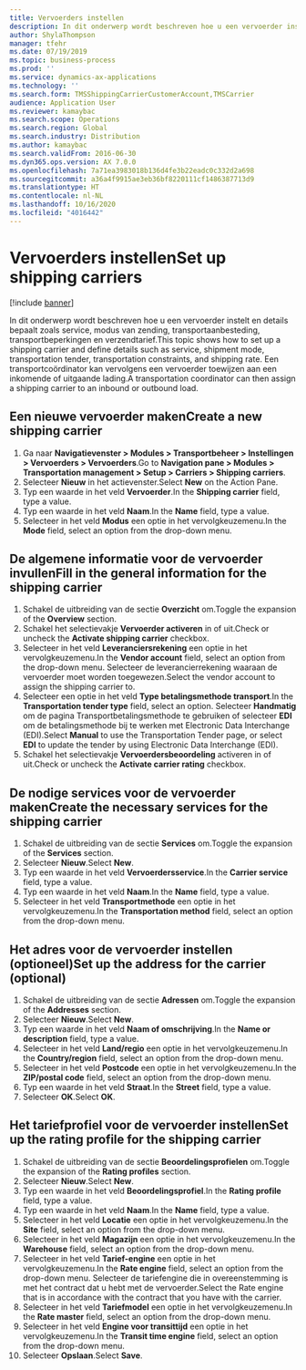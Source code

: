 ```yaml
---
title: Vervoerders instellen
description: In dit onderwerp wordt beschreven hoe u een vervoerder instelt en details bepaalt zoals service, modus van zending, transportaanbesteding, transportbeperkingen en verzendtarief.
author: ShylaThompson
manager: tfehr
ms.date: 07/19/2019
ms.topic: business-process
ms.prod: ''
ms.service: dynamics-ax-applications
ms.technology: ''
ms.search.form: TMSShippingCarrierCustomerAccount,TMSCarrier
audience: Application User
ms.reviewer: kamaybac
ms.search.scope: Operations
ms.search.region: Global
ms.search.industry: Distribution
ms.author: kamaybac
ms.search.validFrom: 2016-06-30
ms.dyn365.ops.version: AX 7.0.0
ms.openlocfilehash: 7a71ea3983018b136d4fe3b22eadc0c332d2a698
ms.sourcegitcommit: a36a4f9915ae3eb36bf8220111cf1486387713d9
ms.translationtype: HT
ms.contentlocale: nl-NL
ms.lasthandoff: 10/16/2020
ms.locfileid: "4016442"
---
```

# <a name="set-up-shipping-carriers"></a><span data-ttu-id="520af-103">Vervoerders instellen</span><span class="sxs-lookup"><span data-stu-id="520af-103">Set up shipping carriers</span></span>

[!include [banner](../../includes/banner.md)]

<span data-ttu-id="520af-104">In dit onderwerp wordt beschreven hoe u een vervoerder instelt en details bepaalt zoals service, modus van zending, transportaanbesteding, transportbeperkingen en verzendtarief.</span><span class="sxs-lookup"><span data-stu-id="520af-104">This topic shows how to set up a shipping carrier and define details such as service, shipment mode, transportation tender, transportation constraints, and shipping rate.</span></span> <span data-ttu-id="520af-105">Een transportcoördinator kan vervolgens een vervoerder toewijzen aan een inkomende of uitgaande lading.</span><span class="sxs-lookup"><span data-stu-id="520af-105">A transportation coordinator can then assign a shipping carrier to an inbound or outbound load.</span></span>


## <a name="create-a-new-shipping-carrier"></a><span data-ttu-id="520af-106">Een nieuwe vervoerder maken</span><span class="sxs-lookup"><span data-stu-id="520af-106">Create a new shipping carrier</span></span>
1. <span data-ttu-id="520af-107">Ga naar **Navigatievenster > Modules > Transportbeheer > Instellingen > Vervoerders > Vervoerders**.</span><span class="sxs-lookup"><span data-stu-id="520af-107">Go to **Navigation pane > Modules > Transportation management > Setup > Carriers > Shipping carriers**.</span></span>
2. <span data-ttu-id="520af-108">Selecteer **Nieuw** in het actievenster.</span><span class="sxs-lookup"><span data-stu-id="520af-108">Select **New** on the Action Pane.</span></span>
3. <span data-ttu-id="520af-109">Typ een waarde in het veld **Vervoerder**.</span><span class="sxs-lookup"><span data-stu-id="520af-109">In the **Shipping carrier** field, type a value.</span></span>
4. <span data-ttu-id="520af-110">Typ een waarde in het veld **Naam**.</span><span class="sxs-lookup"><span data-stu-id="520af-110">In the **Name** field, type a value.</span></span>
5. <span data-ttu-id="520af-111">Selecteer in het veld **Modus** een optie in het vervolgkeuzemenu.</span><span class="sxs-lookup"><span data-stu-id="520af-111">In the **Mode** field, select an option from the drop-down menu.</span></span>

## <a name="fill-in-the-general-information-for-the-shipping-carrier"></a><span data-ttu-id="520af-112">De algemene informatie voor de vervoerder invullen</span><span class="sxs-lookup"><span data-stu-id="520af-112">Fill in the general information for the shipping carrier</span></span>
1. <span data-ttu-id="520af-113">Schakel de uitbreiding van de sectie **Overzicht** om.</span><span class="sxs-lookup"><span data-stu-id="520af-113">Toggle the expansion of the **Overview** section.</span></span>
2. <span data-ttu-id="520af-114">Schakel het selectievakje **Vervoerder activeren** in of uit.</span><span class="sxs-lookup"><span data-stu-id="520af-114">Check or uncheck the **Activate shipping carrier** checkbox.</span></span>
3. <span data-ttu-id="520af-115">Selecteer in het veld **Leveranciersrekening** een optie in het vervolgkeuzemenu.</span><span class="sxs-lookup"><span data-stu-id="520af-115">In the **Vendor account** field, select an option from the drop-down menu.</span></span> <span data-ttu-id="520af-116">Selecteer de leverancierrekening waaraan de vervoerder moet worden toegewezen.</span><span class="sxs-lookup"><span data-stu-id="520af-116">Select the vendor account to assign the shipping carrier to.</span></span>  
4. <span data-ttu-id="520af-117">Selecteer een optie in het veld **Type betalingsmethode transport**.</span><span class="sxs-lookup"><span data-stu-id="520af-117">In the **Transportation tender type** field, select an option.</span></span> <span data-ttu-id="520af-118">Selecteer **Handmatig** om de pagina Transportbetalingsmethode te gebruiken of selecteer **EDI** om de betalingsmethode bij te werken met Electronic Data Interchange (EDI).</span><span class="sxs-lookup"><span data-stu-id="520af-118">Select **Manual** to use the Transportation Tender page, or select **EDI** to update the tender by using Electronic Data Interchange (EDI).</span></span>  
5. <span data-ttu-id="520af-119">Schakel het selectievakje **Vervoerdersbeoordeling** activeren in of uit.</span><span class="sxs-lookup"><span data-stu-id="520af-119">Check or uncheck the **Activate carrier rating** checkbox.</span></span>

## <a name="create-the-necessary-services-for-the-shipping-carrier"></a><span data-ttu-id="520af-120">De nodige services voor de vervoerder maken</span><span class="sxs-lookup"><span data-stu-id="520af-120">Create the necessary services for the shipping carrier</span></span>
1. <span data-ttu-id="520af-121">Schakel de uitbreiding van de sectie **Services** om.</span><span class="sxs-lookup"><span data-stu-id="520af-121">Toggle the expansion of the **Services** section.</span></span>
2. <span data-ttu-id="520af-122">Selecteer **Nieuw**.</span><span class="sxs-lookup"><span data-stu-id="520af-122">Select **New**.</span></span>
3. <span data-ttu-id="520af-123">Typ een waarde in het veld **Vervoerdersservice**.</span><span class="sxs-lookup"><span data-stu-id="520af-123">In the **Carrier service** field, type a value.</span></span>
4. <span data-ttu-id="520af-124">Typ een waarde in het veld **Naam**.</span><span class="sxs-lookup"><span data-stu-id="520af-124">In the **Name** field, type a value.</span></span>
5. <span data-ttu-id="520af-125">Selecteer in het veld **Transportmethode** een optie in het vervolgkeuzemenu.</span><span class="sxs-lookup"><span data-stu-id="520af-125">In the **Transportation method** field, select an option from the drop-down menu.</span></span>

## <a name="set-up-the-address-for-the-carrier-optional"></a><span data-ttu-id="520af-126">Het adres voor de vervoerder instellen (optioneel)</span><span class="sxs-lookup"><span data-stu-id="520af-126">Set up the address for the carrier (optional)</span></span>
1. <span data-ttu-id="520af-127">Schakel de uitbreiding van de sectie **Adressen** om.</span><span class="sxs-lookup"><span data-stu-id="520af-127">Toggle the expansion of the **Addresses** section.</span></span>
2. <span data-ttu-id="520af-128">Selecteer **Nieuw**.</span><span class="sxs-lookup"><span data-stu-id="520af-128">Select **New**.</span></span>
3. <span data-ttu-id="520af-129">Typ een waarde in het veld **Naam of omschrijving**.</span><span class="sxs-lookup"><span data-stu-id="520af-129">In the **Name or description** field, type a value.</span></span>
4. <span data-ttu-id="520af-130">Selecteer in het veld **Land/regio** een optie in het vervolgkeuzemenu.</span><span class="sxs-lookup"><span data-stu-id="520af-130">In the **Country/region** field, select an option from the drop-down menu.</span></span>
5. <span data-ttu-id="520af-131">Selecteer in het veld **Postcode** een optie in het vervolgkeuzemenu.</span><span class="sxs-lookup"><span data-stu-id="520af-131">In the **ZIP/postal code** field, select an option from the drop-down menu.</span></span>
6. <span data-ttu-id="520af-132">Typ een waarde in het veld **Straat**.</span><span class="sxs-lookup"><span data-stu-id="520af-132">In the **Street** field, type a value.</span></span>
7. <span data-ttu-id="520af-133">Selecteer **OK**.</span><span class="sxs-lookup"><span data-stu-id="520af-133">Select **OK**.</span></span>

## <a name="set-up-the-rating-profile-for-the-shipping-carrier"></a><span data-ttu-id="520af-134">Het tariefprofiel voor de vervoerder instellen</span><span class="sxs-lookup"><span data-stu-id="520af-134">Set up the rating profile for the shipping carrier</span></span>
1. <span data-ttu-id="520af-135">Schakel de uitbreiding van de sectie **Beoordelingsprofielen** om.</span><span class="sxs-lookup"><span data-stu-id="520af-135">Toggle the expansion of the **Rating profiles** section.</span></span>
2. <span data-ttu-id="520af-136">Selecteer **Nieuw**.</span><span class="sxs-lookup"><span data-stu-id="520af-136">Select **New**.</span></span>
3. <span data-ttu-id="520af-137">Typ een waarde in het veld **Beoordelingsprofiel**.</span><span class="sxs-lookup"><span data-stu-id="520af-137">In the **Rating profile** field, type a value.</span></span>
4. <span data-ttu-id="520af-138">Typ een waarde in het veld **Naam**.</span><span class="sxs-lookup"><span data-stu-id="520af-138">In the **Name** field, type a value.</span></span>
5. <span data-ttu-id="520af-139">Selecteer in het veld **Locatie** een optie in het vervolgkeuzemenu.</span><span class="sxs-lookup"><span data-stu-id="520af-139">In the **Site** field, select an option from the drop-down menu.</span></span>
6. <span data-ttu-id="520af-140">Selecteer in het veld **Magazijn** een optie in het vervolgkeuzemenu.</span><span class="sxs-lookup"><span data-stu-id="520af-140">In the **Warehouse** field, select an option from the drop-down menu.</span></span>
7. <span data-ttu-id="520af-141">Selecteer in het veld **Tarief-engine** een optie in het vervolgkeuzemenu.</span><span class="sxs-lookup"><span data-stu-id="520af-141">In the **Rate engine** field, select an option from the drop-down menu.</span></span> <span data-ttu-id="520af-142">Selecteer de tariefengine die in overeenstemming is met het contract dat u hebt met de vervoerder.</span><span class="sxs-lookup"><span data-stu-id="520af-142">Select the Rate engine that is in accordance with the contract that you have with the carrier.</span></span>  
8. <span data-ttu-id="520af-143">Selecteer in het veld **Tariefmodel** een optie in het vervolgkeuzemenu.</span><span class="sxs-lookup"><span data-stu-id="520af-143">In the **Rate master** field, select an option from the drop-down menu.</span></span>
9. <span data-ttu-id="520af-144">Selecteer in het veld **Engine voor transittijd** een optie in het vervolgkeuzemenu.</span><span class="sxs-lookup"><span data-stu-id="520af-144">In the **Transit time engine** field, select an option from the drop-down menu.</span></span>
10. <span data-ttu-id="520af-145">Selecteer **Opslaan**.</span><span class="sxs-lookup"><span data-stu-id="520af-145">Select **Save**.</span></span>

